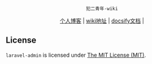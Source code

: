 <p align="center">
<a href="https://wiki.findcat.cn/">
</a>

<p align="center">
<code>犯二青年-wiki</code> 
</p>

<p align="center">
<a href="https://findcat.cn">个人博客</a> |
<a href="https://wiki.findcat.cn">wiki地址</a> |
<a href="https://docsify.js.org/#/zh-cn/">docsify文档</a> |
</p>

License
------------
`laravel-admin` is licensed under [The MIT License (MIT)](LICENSE).
